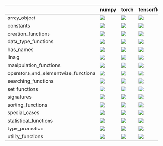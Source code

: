 |                                     | numpy                                                                                                                                                              | torch                                                                                                                                                              | tensorflow                                                                                                                                                         | jax                                                                                                                                                                |
|:------------------------------------|:-------------------------------------------------------------------------------------------------------------------------------------------------------------------|:-------------------------------------------------------------------------------------------------------------------------------------------------------------------|:-------------------------------------------------------------------------------------------------------------------------------------------------------------------|:-------------------------------------------------------------------------------------------------------------------------------------------------------------------|
| array_object                        | <a href="https://github.com/unifyai/ivy/actions/runs/3367918812" rel="noopener noreferrer" target="_blank"><img src=https://img.shields.io/badge/-failure-red></a> | <a href="https://github.com/unifyai/ivy/actions/runs/3367918812" rel="noopener noreferrer" target="_blank"><img src=https://img.shields.io/badge/-failure-red></a> | <a href="https://github.com/unifyai/ivy/actions/runs/3367918812" rel="noopener noreferrer" target="_blank"><img src=https://img.shields.io/badge/-failure-red></a> | <a href="https://github.com/unifyai/ivy/actions/runs/3367918812" rel="noopener noreferrer" target="_blank"><img src=https://img.shields.io/badge/-failure-red></a> |
| constants                           | <a href="https://github.com/unifyai/ivy/actions/runs/3367918812" rel="noopener noreferrer" target="_blank"><img src=https://img.shields.io/badge/-failure-red></a> | <a href="https://github.com/unifyai/ivy/actions/runs/3367918812" rel="noopener noreferrer" target="_blank"><img src=https://img.shields.io/badge/-failure-red></a> | <a href="https://github.com/unifyai/ivy/actions/runs/3367918812" rel="noopener noreferrer" target="_blank"><img src=https://img.shields.io/badge/-failure-red></a> | <a href="https://github.com/unifyai/ivy/actions/runs/3367918812" rel="noopener noreferrer" target="_blank"><img src=https://img.shields.io/badge/-failure-red></a> |
| creation_functions                  | <a href="https://github.com/unifyai/ivy/actions/runs/3367918812" rel="noopener noreferrer" target="_blank"><img src=https://img.shields.io/badge/-failure-red></a> | <a href="https://github.com/unifyai/ivy/actions/runs/3367918812" rel="noopener noreferrer" target="_blank"><img src=https://img.shields.io/badge/-failure-red></a> | <a href="https://github.com/unifyai/ivy/actions/runs/3367918812" rel="noopener noreferrer" target="_blank"><img src=https://img.shields.io/badge/-failure-red></a> | <a href="https://github.com/unifyai/ivy/actions/runs/3367918812" rel="noopener noreferrer" target="_blank"><img src=https://img.shields.io/badge/-failure-red></a> |
| data_type_functions                 | <a href="https://github.com/unifyai/ivy/actions/runs/3367918812" rel="noopener noreferrer" target="_blank"><img src=https://img.shields.io/badge/-failure-red></a> | <a href="https://github.com/unifyai/ivy/actions/runs/3367918812" rel="noopener noreferrer" target="_blank"><img src=https://img.shields.io/badge/-failure-red></a> | <a href="https://github.com/unifyai/ivy/actions/runs/3367918812" rel="noopener noreferrer" target="_blank"><img src=https://img.shields.io/badge/-failure-red></a> | <a href="https://github.com/unifyai/ivy/actions/runs/3367918812" rel="noopener noreferrer" target="_blank"><img src=https://img.shields.io/badge/-failure-red></a> |
| has_names                           | <a href="https://github.com/unifyai/ivy/actions/runs/3367918812" rel="noopener noreferrer" target="_blank"><img src=https://img.shields.io/badge/-failure-red></a> | <a href="https://github.com/unifyai/ivy/actions/runs/3367918812" rel="noopener noreferrer" target="_blank"><img src=https://img.shields.io/badge/-failure-red></a> | <a href="https://github.com/unifyai/ivy/actions/runs/3367918812" rel="noopener noreferrer" target="_blank"><img src=https://img.shields.io/badge/-failure-red></a> | <a href="https://github.com/unifyai/ivy/actions/runs/3367918812" rel="noopener noreferrer" target="_blank"><img src=https://img.shields.io/badge/-failure-red></a> |
| linalg                              | <a href="https://github.com/unifyai/ivy/actions/runs/3367918812" rel="noopener noreferrer" target="_blank"><img src=https://img.shields.io/badge/-failure-red></a> | <a href="https://github.com/unifyai/ivy/actions/runs/3367918812" rel="noopener noreferrer" target="_blank"><img src=https://img.shields.io/badge/-failure-red></a> | <a href="https://github.com/unifyai/ivy/actions/runs/3367918812" rel="noopener noreferrer" target="_blank"><img src=https://img.shields.io/badge/-failure-red></a> | <a href="https://github.com/unifyai/ivy/actions/runs/3367918812" rel="noopener noreferrer" target="_blank"><img src=https://img.shields.io/badge/-failure-red></a> |
| manipulation_functions              | <a href="https://github.com/unifyai/ivy/actions/runs/3367918812" rel="noopener noreferrer" target="_blank"><img src=https://img.shields.io/badge/-failure-red></a> | <a href="https://github.com/unifyai/ivy/actions/runs/3367918812" rel="noopener noreferrer" target="_blank"><img src=https://img.shields.io/badge/-failure-red></a> | <a href="https://github.com/unifyai/ivy/actions/runs/3367918812" rel="noopener noreferrer" target="_blank"><img src=https://img.shields.io/badge/-failure-red></a> | <a href="https://github.com/unifyai/ivy/actions/runs/3367918812" rel="noopener noreferrer" target="_blank"><img src=https://img.shields.io/badge/-failure-red></a> |
| operators_and_elementwise_functions | <a href="https://github.com/unifyai/ivy/actions/runs/3367918812" rel="noopener noreferrer" target="_blank"><img src=https://img.shields.io/badge/-failure-red></a> | <a href="https://github.com/unifyai/ivy/actions/runs/3367918812" rel="noopener noreferrer" target="_blank"><img src=https://img.shields.io/badge/-failure-red></a> | <a href="https://github.com/unifyai/ivy/actions/runs/3367918812" rel="noopener noreferrer" target="_blank"><img src=https://img.shields.io/badge/-failure-red></a> | <a href="https://github.com/unifyai/ivy/actions/runs/3367918812" rel="noopener noreferrer" target="_blank"><img src=https://img.shields.io/badge/-failure-red></a> |
| searching_functions                 | <a href="https://github.com/unifyai/ivy/actions/runs/3367918812" rel="noopener noreferrer" target="_blank"><img src=https://img.shields.io/badge/-failure-red></a> | <a href="https://github.com/unifyai/ivy/actions/runs/3367918812" rel="noopener noreferrer" target="_blank"><img src=https://img.shields.io/badge/-failure-red></a> | <a href="https://github.com/unifyai/ivy/actions/runs/3367918812" rel="noopener noreferrer" target="_blank"><img src=https://img.shields.io/badge/-failure-red></a> | <a href="https://github.com/unifyai/ivy/actions/runs/3367918812" rel="noopener noreferrer" target="_blank"><img src=https://img.shields.io/badge/-failure-red></a> |
| set_functions                       | <a href="https://github.com/unifyai/ivy/actions/runs/3367918812" rel="noopener noreferrer" target="_blank"><img src=https://img.shields.io/badge/-failure-red></a> | <a href="https://github.com/unifyai/ivy/actions/runs/3367918812" rel="noopener noreferrer" target="_blank"><img src=https://img.shields.io/badge/-failure-red></a> | <a href="https://github.com/unifyai/ivy/actions/runs/3367918812" rel="noopener noreferrer" target="_blank"><img src=https://img.shields.io/badge/-failure-red></a> | <a href="https://github.com/unifyai/ivy/actions/runs/3367918812" rel="noopener noreferrer" target="_blank"><img src=https://img.shields.io/badge/-failure-red></a> |
| signatures                          | <a href="https://github.com/unifyai/ivy/actions/runs/3367918812" rel="noopener noreferrer" target="_blank"><img src=https://img.shields.io/badge/-failure-red></a> | <a href="https://github.com/unifyai/ivy/actions/runs/3367918812" rel="noopener noreferrer" target="_blank"><img src=https://img.shields.io/badge/-failure-red></a> | <a href="https://github.com/unifyai/ivy/actions/runs/3367918812" rel="noopener noreferrer" target="_blank"><img src=https://img.shields.io/badge/-failure-red></a> | <a href="https://github.com/unifyai/ivy/actions/runs/3367918812" rel="noopener noreferrer" target="_blank"><img src=https://img.shields.io/badge/-failure-red></a> |
| sorting_functions                   | <a href="https://github.com/unifyai/ivy/actions/runs/3367918812" rel="noopener noreferrer" target="_blank"><img src=https://img.shields.io/badge/-failure-red></a> | <a href="https://github.com/unifyai/ivy/actions/runs/3367918812" rel="noopener noreferrer" target="_blank"><img src=https://img.shields.io/badge/-failure-red></a> | <a href="https://github.com/unifyai/ivy/actions/runs/3367918812" rel="noopener noreferrer" target="_blank"><img src=https://img.shields.io/badge/-failure-red></a> | <a href="https://github.com/unifyai/ivy/actions/runs/3367918812" rel="noopener noreferrer" target="_blank"><img src=https://img.shields.io/badge/-failure-red></a> |
| special_cases                       | <a href="https://github.com/unifyai/ivy/actions/runs/3367918812" rel="noopener noreferrer" target="_blank"><img src=https://img.shields.io/badge/-failure-red></a> | <a href="https://github.com/unifyai/ivy/actions/runs/3367918812" rel="noopener noreferrer" target="_blank"><img src=https://img.shields.io/badge/-failure-red></a> | <a href="https://github.com/unifyai/ivy/actions/runs/3367918812" rel="noopener noreferrer" target="_blank"><img src=https://img.shields.io/badge/-failure-red></a> | <a href="https://github.com/unifyai/ivy/actions/runs/3367918812" rel="noopener noreferrer" target="_blank"><img src=https://img.shields.io/badge/-failure-red></a> |
| statistical_functions               | <a href="https://github.com/unifyai/ivy/actions/runs/3367918812" rel="noopener noreferrer" target="_blank"><img src=https://img.shields.io/badge/-failure-red></a> | <a href="https://github.com/unifyai/ivy/actions/runs/3367918812" rel="noopener noreferrer" target="_blank"><img src=https://img.shields.io/badge/-failure-red></a> | <a href="https://github.com/unifyai/ivy/actions/runs/3367918812" rel="noopener noreferrer" target="_blank"><img src=https://img.shields.io/badge/-failure-red></a> | <a href="https://github.com/unifyai/ivy/actions/runs/3367918812" rel="noopener noreferrer" target="_blank"><img src=https://img.shields.io/badge/-failure-red></a> |
| type_promotion                      | <a href="https://github.com/unifyai/ivy/actions/runs/3367918812" rel="noopener noreferrer" target="_blank"><img src=https://img.shields.io/badge/-failure-red></a> | <a href="https://github.com/unifyai/ivy/actions/runs/3367918812" rel="noopener noreferrer" target="_blank"><img src=https://img.shields.io/badge/-failure-red></a> | <a href="https://github.com/unifyai/ivy/actions/runs/3367918812" rel="noopener noreferrer" target="_blank"><img src=https://img.shields.io/badge/-failure-red></a> | <a href="https://github.com/unifyai/ivy/actions/runs/3367918812" rel="noopener noreferrer" target="_blank"><img src=https://img.shields.io/badge/-failure-red></a> |
| utility_functions                   | <a href="https://github.com/unifyai/ivy/actions/runs/3367918812" rel="noopener noreferrer" target="_blank"><img src=https://img.shields.io/badge/-failure-red></a> | <a href="https://github.com/unifyai/ivy/actions/runs/3367918812" rel="noopener noreferrer" target="_blank"><img src=https://img.shields.io/badge/-failure-red></a> | <a href="https://github.com/unifyai/ivy/actions/runs/3367918812" rel="noopener noreferrer" target="_blank"><img src=https://img.shields.io/badge/-failure-red></a> | <a href="https://github.com/unifyai/ivy/actions/runs/3367918812" rel="noopener noreferrer" target="_blank"><img src=https://img.shields.io/badge/-failure-red></a> |